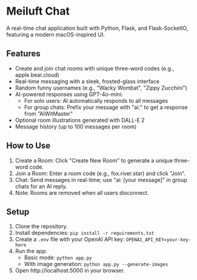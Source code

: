 # Meiluft Chat

A real-time chat application built with Python, Flask, and Flask-SocketIO, featuring a modern macOS-inspired UI.

## Features

- Create and join chat rooms with unique three-word codes (e.g., apple.bear.cloud)
- Real-time messaging with a sleek, frosted-glass interface
- Random funny usernames (e.g., "Wacky Wombat", "Zippy Zucchini")
- AI-powered responses using GPT-4o-mini:
  - For solo users: AI automatically responds to all messages
  - For group chats: Prefix your message with "ai:" to get a response from "AIWitMaster"
- Optional room illustrations generated with DALL-E 2
- Message history (up to 100 messages per room)

## How to Use

1. Create a Room: Click "Create New Room" to generate a unique three-word code.
2. Join a Room: Enter a room code (e.g., fox.river.star) and click "Join".
3. Chat: Send messages in real-time; use "ai: [your message]" in group chats for an AI reply.
4. Note: Rooms are removed when all users disconnect.

## Setup

1. Clone the repository.
2. Install dependencies: `pip install -r requirements.txt`
3. Create a `.env` file with your OpenAI API key: `OPENAI_API_KEY=your-key-here`
4. Run the app: 
   - Basic mode: `python app.py`
   - With image generation: `python app.py --generate-images`
5. Open http://localhost:5000 in your browser.
